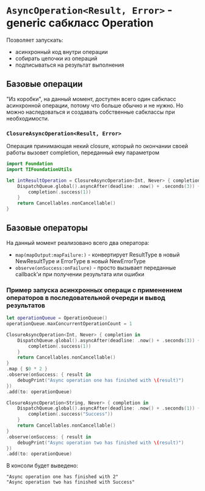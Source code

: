 
# `AsyncOperation<Result, Error>` - generic сабкласс Operation

Позволяет запускать:

- асинхронный код внутри операции
- собирать цепочки из операций
- подписываться на результат выполнения

## Базовые операции

 "Из коробки", на данный момент, доступен всего один сабкласс асинхронной операции, потому что больше обычно и не нужно.
 Но можно наследоваться и создавать собственные сабклассы при необходимости.

### `ClosureAsyncOperation<Result, Error>`

 Операция принимающая некий closure, который по окончании своей работы вызовет completion, переданный ему параметром

```swift
import Foundation
import TIFoundationUtils

let intResultOperation = ClosureAsyncOperation<Int, Never> { completion in
    DispatchQueue.global().asyncAfter(deadline: .now() + .seconds(3)) {
        completion(.success(1))
    }
    return Cancellables.nonCancellable()
}
```

## Базовые операторы

 На данный момент реализовано всего два оператора:

 - `map(mapOutput:mapFailure:)` - конвертирует ResultType в новый NewResultType и ErrorType в новый NewErrorType
 - `observe(onSuccess:onFailure)` - просто вызывает переданные callback'и при получении результата или ошибки


### Пример запуска асинхронных операци с применением операторов в последовательной очереди и вывод результатов

```swift
let operationQueue = OperationQueue()
operationQueue.maxConcurrentOperationCount = 1

ClosureAsyncOperation<Int, Never> { completion in
    DispatchQueue.global().asyncAfter(deadline: .now() + .seconds(3)) {
        completion(.success(1))
    }
    return Cancellables.nonCancellable()
}
.map { $0 * 2 }
.observe(onSuccess: { result in
    debugPrint("Async operation one has finished with \(result)")
})
.add(to: operationQueue)

ClosureAsyncOperation<String, Never> { completion in
    DispatchQueue.global().asyncAfter(deadline: .now() + .seconds(1)) {
        completion(.success("Success"))
    }
    return Cancellables.nonCancellable()
}
.observe(onSuccess: { result in
    debugPrint("Async operation two has finished with \(result)")
})
.add(to: operationQueue)
```

 В консоли будет выведено:

 ```
 "Async operation one has finished with 2"
 "Async operation two has finished with Success"
 ```
